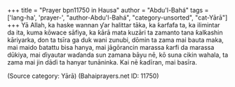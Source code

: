 +++
title = "Prayer bpn11750 in Hausa"
author = "Abdu'l-Bahá"
tags = ['lang-ha', 'prayer-', "author-Abdu'l-Bahá", "category-unsorted", "cat-Yārā"]
+++
Yā Allah, ka haske wannan ƴar halittar tāka, ka ƙarfafa ta, ka ilimintar da ita, kuma kōwace sāfiya, ka ƙārā mata kuzāri ta zamanto tana ƙalƙashin kāriyarka, don ta tsīra ga duk wani zunubi, dōmin ta zama mai bauta maka, mai maido ɓatattu bisa hanya, mai jāgōrancin marassa ƙarfi da marassa dūkiya, mai ɗiyautar waɗanda sun zamana bāyu nē, kō suna cikin wahala, ta zama mai jin dāɗi ta hanyar tunāninka. Kai nē ƙadīran, mai basīra.

(Source category: Yārā)
(Bahaiprayers.net ID: 11750)
